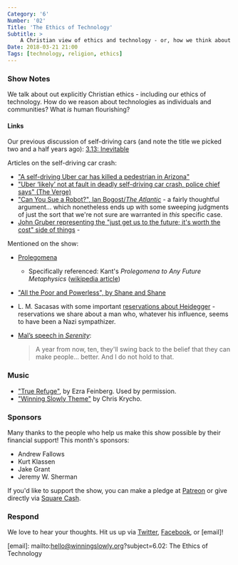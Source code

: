 ```yaml
---
Category: '6'
Number: '02'
Title: 'The Ethics of Technology'
Subtitle: >
    A Christian view of ethics and technology - or, how we think about everything from Uber and Facebook to dealing with poverty.
Date: 2018-03-21 21:00
Tags: [technology, religion, ethics]
---
```


### Show Notes

We talk about out explicitly Christian ethics - including our ethics of technology. How do we reason about technologies as individuals and communities? What *is* human flourishing?

#### Links

Our previous discussion of self-driving cars (and note the title we picked two and a half years ago): [3.13: Inevitable](https://winningslowly.org/3.13/)

Articles on the self-driving car crash:

- ["A self-driving Uber car has killed a pedestrian in Arizona"](https://www.recode.net/2018/3/19/17139604/uber-self-driving-autonomous-accident-pedestrian-arizona)
- ["Uber ‘likely’ not at fault in deadly self-driving car crash, police chief says" (The Verge)](https://www.theverge.com/2018/3/20/17142672/uber-deadly-self-driving-car-crash-fault-police)
- ["Can You Sue a Robot?", Ian Bogost/_The Atlantic_](https://www.theatlantic.com/technology/archive/2018/03/can-you-sue-a-robocar/556007/) - a fairly thoughtful argument… which nonetheless ends up with some sweeping judgments of just the sort that we're not sure are warranted in *this* specific case.
- [John Gruber representing the "just get us to the future; it's worth the cost" side of things](https://daringfireball.net/linked/2018/03/19/uber-arizona) - 

Mentioned on the show:

- [Prolegomena](https://www.merriam-webster.com/dictionary/prolegomenon)
    - Specifically referenced: Kant's _Prolegomena to Any Future Metaphysics_ ([wikipedia article](https://en.wikipedia.org/wiki/Prolegomena_to_Any_Future_Metaphysics))

- ["All the Poor and Powerless", by Shane and Shane](https://www.youtube.com/watch?v=ieOL4X3nk2c)

- L. M. Sacasas with some important [reservations about Heidegger](https://thefrailestthing.com/2018/03/17/dna-kits-alchemy-and-the-essence-of-technology/) - reservations we share about a man who, whatever his influence, seems to have been a Nazi sympathizer.

- [Mal’s speech in _Serenity_](https://www.youtube.com/watch?v=1VR3Av9qfZc):

    > A year from now, ten, they'll swing back to the belief that they can make people... better. And I do not hold to that.

### Music

- ["True Refuge"](https://ezrafeinberg.bandcamp.com/track/true-refuge), by Ezra Feinberg. Used by permission.
- ["Winning Slowly Theme"](https://soundcloud.com/chriskrycho/winning-slowly) by Chris Krycho. 

### Sponsors

Many thanks to the people who help us make this show possible by their financial support! This month's sponsors:

- Andrew Fallows
- Kurt Klassen
- Jake Grant
- Jeremy W. Sherman

If you'd like to support the show, you can make a pledge at [Patreon] or give
directly via [Square Cash].

[Patreon]: https://www.patreon.com/winningslowly
[Square Cash]: https://cash.me/$winningslowly


### Respond

We love to hear your thoughts. Hit us up via [Twitter], [Facebook], or [email]!

[Twitter]: //www.twitter.com/winningslowly
[Facebook]: //www.facebook.com/winningslowlypodcast
[email]: mailto:hello@winningslowly.org?subject=6.02: The Ethics of Technology
